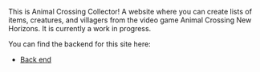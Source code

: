 This is Animal Crossing Collector! A website where you can create lists of items, creatures, and villagers from the video game Animal Crossing New Horizons. It is currently a work in progress.

You can find the backend for this site here: 
<ul>
  <li><a href="https://github.com/mbedard0/acnh-collector-back-end">Back end</a></li>
</ul>